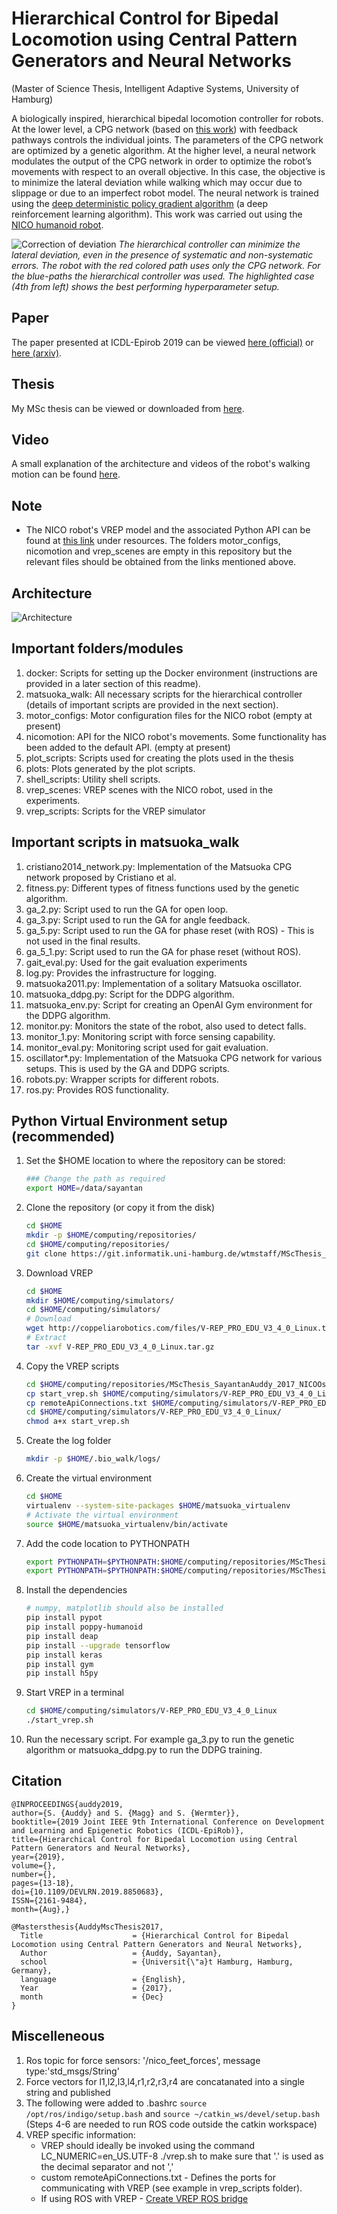 # Hierarchical Control for Bipedal Locomotion using Central Pattern Generators and Neural Networks
(Master of Science Thesis, Intelligent Adaptive Systems, University of Hamburg)

A biologically inspired, hierarchical bipedal locomotion controller for robots. At the lower level, a CPG
network (based on [this work](https://link.springer.com/chapter/10.1007/978-3-319-03413-3_39)) with feedback pathways controls the individual joints. The parameters
of the CPG network are optimized by a genetic algorithm. At the higher level, a
neural network modulates the output of the CPG network in order to optimize the
robot’s movements with respect to an overall objective. In this case, the objective
is to minimize the lateral deviation while walking which may occur due to slippage or due to an imperfect robot model. The neural network is trained
using the [deep deterministic policy gradient algorithm](https://arxiv.org/pdf/1509.02971.pdf) (a deep reinforcement learning algorithm). This work was carried out using the [NICO humanoid robot](https://www.inf.uni-hamburg.de/en/inst/ab/wtm/research/neurobotics/nico.html). 

![Correction of deviation](WalkingPatterns_paper.png)
*The hierarchical controller can minimize the lateral deviation, even in the presence of systematic and non-systematic errors. The robot with the red colored path uses only the CPG network. For the blue-paths the hierarchical controller was used. The highlighted case (4th from left) shows the best performing hyperparameter setup.*

## Paper

The paper presented at ICDL-Epirob 2019 can be viewed [here (official)](https://ieeexplore.ieee.org/document/8850683) or [here (arxiv)](https://arxiv.org/abs/1909.00732).

## Thesis

My MSc thesis can be viewed or downloaded from [here](http://edoc.sub.uni-hamburg.de/informatik/volltexte/2018/237/).

## Video

A small explanation of the architecture and videos of the robot's walking motion can be found [here](https://www.youtube.com/watch?v=4c64rKhj72E).

## Note

* The NICO robot's VREP model and the associated Python API can be found at [this link](https://www.inf.uni-hamburg.de/en/inst/ab/wtm/research/neurobotics/nico.html) under resources. The folders motor_configs, nicomotion and vrep_scenes are empty in this repository but the relevant files should be obtained from the links mentioned above.

## Architecture

![Architecture](ArchitectureDetail_corrected.svg)

## Important folders/modules

1. docker: Scripts for setting up the Docker environment (instructions are provided in a later section of this readme).
2. matsuoka_walk: All necessary scripts for the hierarchical controller (details of important scripts are provided in the next section).
3. motor_configs: Motor configuration files for the NICO robot (empty at present)
4. nicomotion: API for the NICO robot's movements. Some functionality has been added to the default API. (empty at present)
5. plot_scripts: Scripts used for creating the plots used in the thesis
6. plots: Plots generated by the plot scripts.
7. shell_scripts: Utility shell scripts.
8. vrep_scenes: VREP scenes with the NICO robot, used in the experiments.
9. vrep_scripts: Scripts for the VREP simulator

## Important scripts in matsuoka_walk

1. cristiano2014_network.py: Implementation of the Matsuoka CPG network proposed by Cristiano et al.
2. fitness.py: Different types of fitness functions used by the genetic algorithm.
3. ga_2.py: Script used to run the GA for open loop.
4. ga_3.py: Script used to run the GA for angle feedback.
5. ga_5.py: Script used to run the GA for phase reset (with ROS) - This is not used in the final results.
6. ga_5_1.py: Script used to run the GA for phase reset (without ROS).
7. gait_eval.py: Used for the gait evaluation experiments
8. log.py: Provides the infrastructure for logging.
9. matsuoka2011.py: Implementation of a solitary Matsuoka oscillator.
10. matsuoka_ddpg.py: Script for the DDPG algorithm.
11. matsuoka_env.py: Script for creating an OpenAI Gym environment for the DDPG algorithm.
12. monitor.py: Monitors the state of the robot, also used to detect falls.
13. monitor_1.py: Monitoring script with force sensing capability.
14. monitor_eval.py: Monitoring script used for gait evaluation.
15. oscillator*.py: Implementation of the Matsuoka CPG network for various setups. This is used by the GA and DDPG scripts.
16. robots.py: Wrapper scripts for different robots.
17. ros.py: Provides ROS functionality.


## Python Virtual Environment setup (recommended)

1. Set the $HOME location to where the repository can be stored:

    ```bash
    ### Change the path as required
    export HOME=/data/sayantan
    ```

2. Clone the repository (or copy it from the disk)

    ```bash
    cd $HOME
    mkdir -p $HOME/computing/repositories/
    cd $HOME/computing/repositories/
    git clone https://git.informatik.uni-hamburg.de/wtmstaff/MScThesis_SayantanAuddy_2017_NICOOscillatorWalking.git
    ```

3. Download VREP

    ```bash
    cd $HOME
    mkdir $HOME/computing/simulators/
    cd $HOME/computing/simulators/
    # Download
    wget http://coppeliarobotics.com/files/V-REP_PRO_EDU_V3_4_0_Linux.tar.gz
    # Extract
    tar -xvf V-REP_PRO_EDU_V3_4_0_Linux.tar.gz
    ```

3. Copy the VREP scripts

    ```bash
    cd $HOME/computing/repositories/MScThesis_SayantanAuddy_2017_NICOOscillatorWalking/vrep_scripts/
    cp start_vrep.sh $HOME/computing/simulators/V-REP_PRO_EDU_V3_4_0_Linux/
    cp remoteApiConnections.txt $HOME/computing/simulators/V-REP_PRO_EDU_V3_4_0_Linux/
    cd $HOME/computing/simulators/V-REP_PRO_EDU_V3_4_0_Linux/
    chmod a+x start_vrep.sh
    ```

4. Create the log folder

    ```bash
    mkdir -p $HOME/.bio_walk/logs/
    ```

5. Create the virtual environment

    ```bash
    cd $HOME
    virtualenv --system-site-packages $HOME/matsuoka_virtualenv
    # Activate the virtual environment
    source $HOME/matsuoka_virtualenv/bin/activate
    ```

6. Add the code location to PYTHONPATH

    ```bash
    export PYTHONPATH=$PYTHONPATH:$HOME/computing/repositories/MScThesis_SayantanAuddy_2017_NICOOscillatorWalking/nicomotion
    export PYTHONPATH=$PYTHONPATH:$HOME/computing/repositories/MScThesis_SayantanAuddy_2017_NICOOscillatorWalking
    ```

7. Install the dependencies

    ```bash
    # numpy, matplotlib should also be installed
    pip install pypot
    pip install poppy-humanoid
    pip install deap
    pip install --upgrade tensorflow
    pip install keras
    pip install gym
    pip install h5py
    ```

8. Start VREP in a terminal

    ```bash
    cd $HOME/computing/simulators/V-REP_PRO_EDU_V3_4_0_Linux
    ./start_vrep.sh
    ```

9. Run the necessary script. For example ga_3.py to run the genetic algorithm or matsuoka_ddpg.py to run the DDPG training.

## Citation

    @INPROCEEDINGS{auddy2019,
    author={S. {Auddy} and S. {Magg} and S. {Wermter}},
    booktitle={2019 Joint IEEE 9th International Conference on Development and Learning and Epigenetic Robotics (ICDL-EpiRob)},
    title={Hierarchical Control for Bipedal Locomotion using Central Pattern Generators and Neural Networks},
    year={2019},
    volume={},
    number={},
    pages={13-18},
    doi={10.1109/DEVLRN.2019.8850683},
    ISSN={2161-9484},
    month={Aug},}

    @Mastersthesis{AuddyMscThesis2017,
      Title                    = {Hierarchical Control for Bipedal Locomotion using Central Pattern Generators and Neural Networks},
      Author                   = {Auddy, Sayantan},
      school                   = {Universit{\"a}t Hamburg, Hamburg, Germany},
      language                 = {English},
      Year                     = {2017},
      month                    = {Dec}
    }

## Miscelleneous
1. Ros topic for force sensors: '/nico_feet_forces', message type:'std_msgs/String'
2. Force vectors for l1,l2,l3,l4,r1,r2,r3,r4 are concatanated into a single string and published
3. The following were added to .bashrc `source /opt/ros/indigo/setup.bash` and `source ~/catkin_ws/devel/setup.bash`
(Steps 4-6 are needed to run ROS code outside the catkin workspace)
4. VREP specific information:
    * VREP should ideally be invoked using the command LC_NUMERIC=en_US.UTF-8 ./vrep.sh to make sure that '.' is used as the decimal separator and not ','
    * custom remoteApiConnections.txt - Defines the ports for communicating with VREP (see example in vrep_scripts folder).
    * If using ROS with VREP - [Create VREP ROS bridge](http://www.coppeliarobotics.com/helpFiles/en/rosTutorialIndigo.htm)
    

